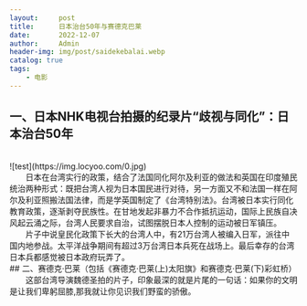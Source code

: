 ```yaml
---
layout:     post
title:      日本治台50年与赛德克巴莱
date:       2022-12-07
author:     Admin
header-img: img/post/saidekebalai.webp
catalog: true
tags:
    - 电影
---
```

## 一、日本NHK电视台拍摄的纪录片“歧视与同化”：日本治台50年
<br>
![test](https://img.locyoo.com/0.jpg)
<br>
&emsp;&emsp;日本在台湾实行的政策，结合了法国同化阿尔及利亚的做法和英国在印度殖民统治两种形式：既把台湾人视为日本国民进行对待，另一方面又不和法国一样在阿尔及利亚照搬法国法律，而是学英国制定了《台湾特别法》。台湾被日本实行同化教育政策，逐渐剥夺民族性。在甘地发起非暴力不合作抵抗运动，国际上民族自决风起云涌之际，台湾人民要求自治，试图摆脱日本人控制的运动被日军镇压。
<br>
&emsp;&emsp;片子中说皇民化政策下长大的台湾人中，有21万台湾人被编入日军，派往中国内地参战。太平洋战争期间有超过3万台湾日本兵死在战场上。最后幸存的台湾日本兵都感觉被日本政府玩弄了。
<br>
## 二、赛德克·巴莱（包括《赛德克·巴莱(上)太阳旗》和赛德克·巴莱(下)彩虹桥）
<br>
&emsp;&emsp;这部台湾导演魏德圣拍的片子，印象最深的就是片尾的一句话：如果你的文明是让我们卑躬屈膝,那我就让你见识我们野蛮的骄傲。